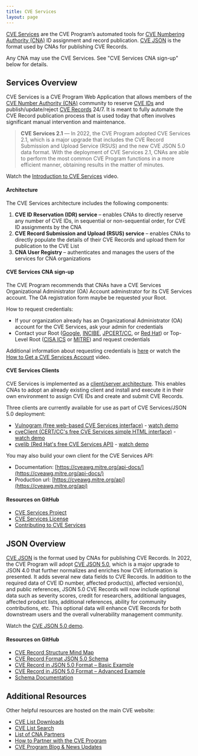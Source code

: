 ```yaml
---
title: CVE Services
layout: page
---
```


[CVE Services](https://github.com/CVEProject/cve-services) are the CVE Program’s automated tools for [CVE Numbering Authority (CNA)](https://www.cve.org/ProgramOrganization/CNAs) ID assignment and record publication. [CVE JSON](https://cveproject.github.io/automation-cve-services#json-overview) is the format used by CNAs for publishing CVE Records.

Any CNA may use the CVE Services. See "CVE Services CNA sign-up" below for details.  

## Services Overview

CVE Services is a CVE Program Web Application that allows members of the [CVE Number Authority (CNA)](https://www.cve.org/PartnerInformation/Partner#CNA) community to reserve [CVE IDs](https://www.cve.org/ResourcesSupport/Glossary?activeTerm=glossaryCVEID) and publish/update/reject [CVE Records](https://www.cve.org/ResourcesSupport/Glossary?activeTerm=glossaryRecord) 24/7. It is meant to fully automate the CVE Record publication process that is used today that often involves significant manual intervention and maintenance.

><strong>CVE Services 2.1</strong> &mdash; In 2022, the CVE Program adopted CVE Services 2.1, which is a major upgrade that includes the CVE Record Submission and Upload Service (RSUS) and the new CVE JSON 5.0 data format. With the deployment of CVE Services 2.1, CNAs are able to perform the most common CVE Program functions in a more efficient manner, obtaining results in the matter of minutes. 

Watch the [Introduction to CVE Services](https://youtu.be/K2OoRpDhzss) video. 

#### Architecture

The CVE Services architecture includes the following components: 

<ol>
  <li><strong>CVE ID Reservation (IDR) service</strong> – enables CNAs to directly reserve any number of CVE IDs, in sequential or non-sequential order, for CVE ID assignments by the CNA</li>
  <li><strong>CVE Record Submission and Upload (RSUS) service</strong> – enables CNAs to directly populate the details of their CVE Records and upload them for publication to the CVE List</li>
  <li><strong>CNA User Registry</strong> – authenticates and manages the users of the services for CNA organizations</li>
</ol>

#### CVE Services CNA sign-up 

The CVE Program recommends that CNAs have a CVE Services Organizational Administrator (OA) Account adminstrator for its CVE Services account. The OA registration form maybe be requested your Root. 

How to request credentials:

* If your organization already has an Organizational Administrator (OA) account for the CVE Services, ask your admin for credentials
* Contact your Root ([Google](https://www.cve.org/PartnerInformation/ListofPartners/partner/Google), [INCIBE](https://www.cve.org/PartnerInformation/ListofPartners/partner/INCIBE), [JPCERT/CC](https://www.cve.org/PartnerInformation/ListofPartners/partner/jpcert), or [Red Hat](https://www.cve.org/PartnerInformation/ListofPartners/partner/redhat)) or Top-Level Root ([CISA ICS](https://www.cve.org/PartnerInformation/ListofPartners/partner/icscert) or [MITRE](https://www.cve.org/PartnerInformation/ListofPartners/partner/mitre)) and request credentials 

Additional information about requesting credentials is [here](https://cveproject.github.io/automation-cve-services-getting-started#cna-management-of-cve-services-accounts) or  watch the [How to Get a CVE Services Account](https://youtu.be/KSNvidMTKNA) video.

#### CVE Services Clients

CVE Services is implemented as a [client/server architecture](https://github.com/CVEProject/cve-services). This enables CNAs to adopt an already existing client and install and execute it in their own environment to assign CVE IDs and create and submit CVE Records. 

Three clients are currently available for use as part of CVE Services/JSON 5.0 deployment:

* [Vulnogram (free web-based CVE Services interface)](https://vulnogram.github.io/cve5/#editor) - [watch demo](https://youtu.be/o3V-fmQpC0o)
* [cveClient (CERT/CC's free CVE Services simple HTML interface)](https://github.com/CERTCC/cveClient) - [watch demo](https://youtu.be/kqeM4noRnsg)
* [cvelib (Red Hat's free CVE Services API)](https://github.com/RedHatProductSecurity/cvelib) - [watch demo](https://youtu.be/qOCd4S8JMa0)

You may also build your own client for the CVE Services API:

* Documentation: [https://cveawg.mitre.org/api-docs/](https://cveawg.mitre.org/api-docs/)
* Production url: [https://cveawg.mitre.org/api](https://cveawg.mitre.org/api) 

#### Resources on GitHub

* [CVE Services Project](https://github.com/CVEProject/cve-services#project)
* [CVE Services License](https://github.com/CVEProject/cve-services/blob/dev/LICENSE)
* [Contributing to CVE Services](https://github.com/CVEProject/cve-services/blob/dev/CONTRIBUTING.md)


## JSON Overview

[CVE JSON](https://github.com/CVEProject/cve-schema) is the format used by CNAs for publishing CVE Records. In 2022, the CVE Program will adopt [CVE JSON 5.0](https://github.com/CVEProject/cve-schema/blob/master/schema/v5.0/CVE_JSON_5.0_schema.json), which is a major upgrade to JSON 4.0 that further normalizes and enriches how CVE information is presented. It adds several new data fields to CVE Records. In addition to the required data of CVE ID number, affected product(s), affected version(s), and public references, JSON 5.0 CVE Records will now include optional data such as severity scores, credit for researchers, additional languages, affected product lists, additional references, ability for community contributions, etc. This optional data will enhance CVE Records for both downstream users and the overall vulnerability management community. 

Watch the [CVE JSON 5.0 demo](https://youtu.be/YWZECqzRI7M).

#### Resources on GitHub 

* [CVE Record Structure Mind Map](https://cveproject.github.io/cve-schema/schema/v5.0/docs/mindmap.html)
* [CVE Record Format JSON 5.0 Schema](https://github.com/CVEProject/cve-schema/blob/master/schema/v5.0/CVE_JSON_5.0_schema.json)
* [CVE Record in JSON 5.0 Format – Basic Example](https://github.com/cveproject/cve-schema/blob/master/schema/v5.0/docs/basic-example.json)
* [CVE Record in JSON 5.0 Format – Advanced Example](https://github.com/cveproject/cve-schema/blob/master/schema/v5.0/docs/advanced-example.json)
* [Schema Documentation](https://cveproject.github.io/cve-schema/schema/v5.0/docs/)

## Additional Resources

Other helpful resources are hosted on the main CVE website:

* [CVE List Downloads](https://www.cve.org/Downloads)
* [CVE List Search](https://www.cve.org/)
* [List of CNA Partners](https://www.cve.org/PartnerInformation/ListofPartners)
* [How to Partner with the CVE Program](https://www.cve.org/PartnerInformation/Partner#HowToBecomeAPartner)
* [CVE Program Blog & News Updates](https://www.cve.org/Media/News/AllNews)
